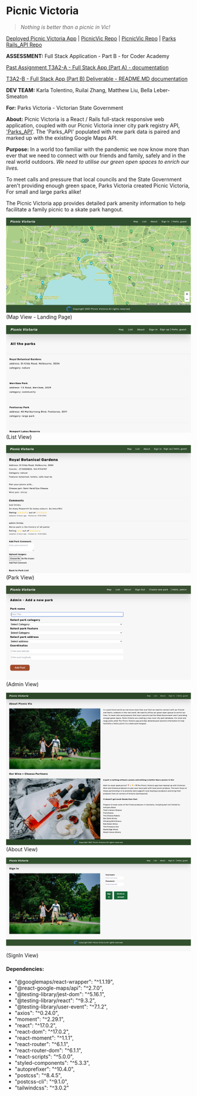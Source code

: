 # **Picnic Victoria**

> _Nothing is better than a picnic in Vic!_

[Deployed Picnic Victoria App](https://picnic-vic.netlify.app/) | [PicnicVic Repo](https://github.com/PicnicVic) | [PicnicVic Repo](https://github.com/PicnicVic/parks_react) | [Parks Rails_API Repo](https://github.com/PicnicVic/Rails_API)

**ASSESSMENT:** Full Stack Application - Part B - for Coder Academy 

[Past Assignment T3A2-A - Full Stack App (Part A) - documentation](https://github.com/PicnicVic/Main_T3A2-A)

[T3A2-B - Full Stack App (Part B) Deliverable - README.MD documentation](https://github.com/PicnicVic/.github)

**DEV TEAM:** Karla Tolentino, Ruilai Zhang, Matthew Liu, Bella Leber-Smeaton

**For:** Parks Victoria - Victorian State Government

**About:** Picnic Victoria is a React / Rails full-stack responsive web application, coupled with our Picnic Victoria inner city park registry API, ['Parks_API'](https://github.com/PicnicVic/Rails_API).
The 'Parks_API' populated with new park data is paired and marked up with the existing Google Maps API.

**Purpose:** In a world too familiar with the pandemic we now know more than ever that we need to connect with our friends and family, safely and in the real world outdoors.
_We need to utilise our green open spaces to enrich our lives._

To meet calls and pressure that local councils and the State Government aren't providing enough green space, Parks Victoria created Picnic Victoria, For small and large parks alike!

The Picnic Victoria app provides detailed park amenity information to help facilitate a family picnic to a skate park hangout.

![website landing page screenshot](./docs/landing2.png)
(Map View - Landing Page)

![park list screenshot](./docs/list1.png)
(List View)

![park details screenshot](./docs/park1.png)
(Park View)

![admin create park screenshot](./docs/admin1.png)
(Admin View)

![about screenshot](./docs/about1.png)
(About View)

![signin screenshot](./docs/signin1.png)
(SignIn View)

#### **Dependencies:**

- "@googlemaps/react-wrapper": "^1.1.19",
- "@react-google-maps/api": "^2.7.0",
- "@testing-library/jest-dom": "^5.16.1",
- "@testing-library/react": "^9.3.2",
- "@testing-library/user-event": "^7.1.2",
- "axios": "^0.24.0",
- "moment": "^2.29.1",
- "react": "^17.0.2",
- "react-dom": "^17.0.2",
- "react-moment": "^1.1.1",
- "react-router": "^6.1.1",
- "react-router-dom": "^6.1.1",
- "react-scripts": "^5.0.0",
- "styled-components": "^5.3.3",
- "autoprefixer": "^10.4.0",
- "postcss": "^8.4.5",
- "postcss-cli": "^9.1.0",
- "tailwindcss": "^3.0.2"
